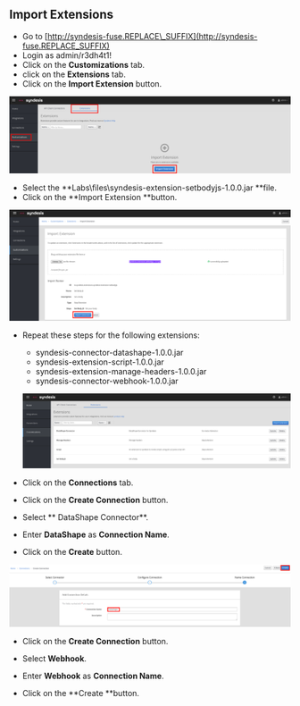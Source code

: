 ## Import Extensions

* Go to [http://syndesis-fuse.REPLACE\_SUFFIX](http://syndesis-fuse.REPLACE_SUFFIX)
* Login as admin/r3dh4t1!
* Click on the **Customizations** tab.
* click on the **Extensions** tab.
* Click on the **Import Extension** button.

![](/assets/ignite-Extensions.png)

* Select the **Labs\files\syndesis-extension-setbodyjs-1.0.0.jar **file.
* Click on the **Import Extension **button.

![](/assets/ignite-ImportExtension.png)

* Repeat these steps for the following extensions:

  * syndesis-connector-datashape-1.0.0.jar
  * syndesis-extension-script-1.0.0.jar
  * syndesis-extension-manage-headers-1.0.0.jar
  * syndesis-connector-webhook-1.0.0.jar

  ![](/assets/ignite-ImportedExtensions.png)

* Click on the **Connections** tab.

* Click on the **Create Connection** button.

* Select ** DataShape Connector**.
* Enter **DataShape** as **Connection Name**.
* Click on the **Create** button.

![](/assets/ignite-CreateDataShapeConnection.png)

* Click on the **Create Connection** button.

* Select **Webhook**.
* Enter **Webhook** as **Connection Name**.
* Click on the **Create **button.



